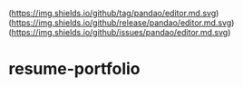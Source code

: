 (https://img.shields.io/github/tag/pandao/editor.md.svg)
(https://img.shields.io/github/release/pandao/editor.md.svg)
(https://img.shields.io/github/issues/pandao/editor.md.svg)

# resume-portfolio
